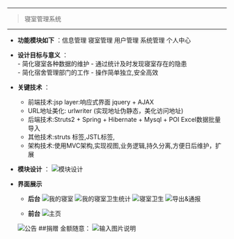 ------------------------------------------------

> 寝室管理系统

------------------------------------------------
- **功能模块如下** ：信息管理  寝室管理 用户管理 系统管理 个人中心 
- **设计目标与意义**   ：    
		-  简化寝室各种数据的维护
		-  通过统计及时发现寝室存在的隐患 		
		-  简化宿舍管理部门的工作
		-  操作简单独立,安全高效
-  **关键技术** ：
   -  前端技术:jsp  layer:响应式界面  jquery + AJAX 
   -  URL地址美化: urlwriter  (实现地址伪静态，美化访问地址)
   -  后端技术:Struts2 + Spring + Hibernate +   Mysql + POI Excel数据批量导入
   - 其他技术:struts 标签,JSTL标签,
   -  架构技术:使用MVC架构,实现视图,业务逻辑,持久分离,方便日后维护，扩展


-  **模块设计** ：
![模块设计](https://git.oschina.net/uploads/images/2017/0620/233742_193e84dd_1271818.png "模块设计")

-  **界面展示** 
    -  **后台**
![我的寝室](https://git.oschina.net/uploads/images/2017/0620/233942_bce389b3_1271818.png "我的寝室")
![我的寝室卫生统计](https://git.oschina.net/uploads/images/2017/0620/234101_18b28295_1271818.png "我的寝室卫生统计")
![寝室卫生](https://git.oschina.net/uploads/images/2017/0620/234134_d16c447c_1271818.png "寝室卫生")
![导出&通报](https://git.oschina.net/uploads/images/2017/0620/234242_58028f9d_1271818.png "导出&通报")
 
    -  **前台** 
    ![主页](https://git.oschina.net/uploads/images/2017/0620/233839_6ac7e2fd_1271818.png "主页")

    ![公告](https://git.oschina.net/uploads/images/2017/0620/233856_04e14a71_1271818.png "公告")
##捐赠 金额随意：
![输入图片说明](https://git.oschina.net/uploads/images/2017/0620/234722_a7a6e185_1271818.png "在这里输入图片标题")